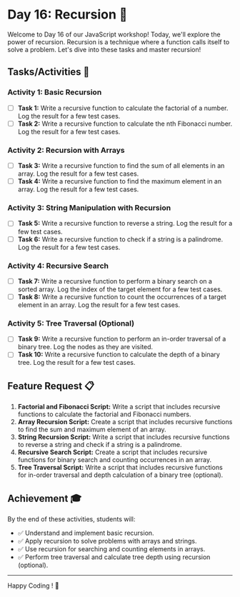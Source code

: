 # Day 16: Recursion 🔁

Welcome to Day 16 of our JavaScript workshop! Today, we'll explore the power of recursion. Recursion is a technique where a function calls itself to solve a problem. Let's dive into these tasks and master recursion!

## Tasks/Activities 📝

### Activity 1: Basic Recursion

- [ ] **Task 1:** Write a recursive function to calculate the factorial of a number. Log the result for a few test cases.
- [ ] **Task 2:** Write a recursive function to calculate the nth Fibonacci number. Log the result for a few test cases.

### Activity 2: Recursion with Arrays

- [ ] **Task 3:** Write a recursive function to find the sum of all elements in an array. Log the result for a few test cases.
- [ ] **Task 4:** Write a recursive function to find the maximum element in an array. Log the result for a few test cases.

### Activity 3: String Manipulation with Recursion

- [ ] **Task 5:** Write a recursive function to reverse a string. Log the result for a few test cases.
- [ ] **Task 6:** Write a recursive function to check if a string is a palindrome. Log the result for a few test cases.

### Activity 4: Recursive Search

- [ ] **Task 7:** Write a recursive function to perform a binary search on a sorted array. Log the index of the target element for a few test cases.
- [ ] **Task 8:** Write a recursive function to count the occurrences of a target element in an array. Log the result for a few test cases.

### Activity 5: Tree Traversal (Optional)

- [ ] **Task 9:** Write a recursive function to perform an in-order traversal of a binary tree. Log the nodes as they are visited.
- [ ] **Task 10:** Write a recursive function to calculate the depth of a binary tree. Log the result for a few test cases.

## Feature Request 📋

1. **Factorial and Fibonacci Script:** Write a script that includes recursive functions to calculate the factorial and Fibonacci numbers.
2. **Array Recursion Script:** Create a script that includes recursive functions to find the sum and maximum element of an array.
3. **String Recursion Script:** Write a script that includes recursive functions to reverse a string and check if a string is a palindrome.
4. **Recursive Search Script:** Create a script that includes recursive functions for binary search and counting occurrences in an array.
5. **Tree Traversal Script:** Write a script that includes recursive functions for in-order traversal and depth calculation of a binary tree (optional).

## Achievement 🎓

By the end of these activities, students will:

- ✅ Understand and implement basic recursion.
- ✅ Apply recursion to solve problems with arrays and strings.
- ✅ Use recursion for searching and counting elements in arrays.
- ✅ Perform tree traversal and calculate tree depth using recursion (optional).

---

Happy Coding ! 🚀